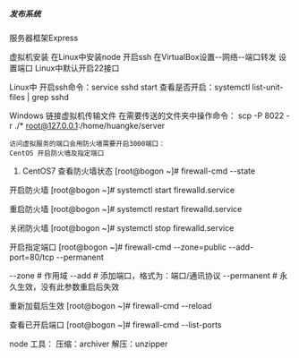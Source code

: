 ##### 发布系统
  服务器框架Express

  虚拟机安装
  在Linux中安装node
  开启ssh
  在VirtualBox设置--网络--端口转发 设置端口
  Linux中默认开启22接口

  Linux中
  开启ssh命令：service sshd start
  查看是否开启：systemctl list-unit-files | grep sshd

  Windows 链接虚拟机传输文件
  在需要传送的文件夹中操作命令：
    scp -P 8022 -r ./* root@127.0.0.1:/home/huangke/server

	访问虚拟服务的端口会用防火墙需要开启3000端口：
	CentOS 开启防火墙及指定端口
1. CentOS7
查看防火墙状态
[root@bogon ~]# firewall-cmd --state

开启防火墙
[root@bogon ~]# systemctl start firewalld.service

重启防火墙
[root@bogon ~]# systemctl restart firewalld.service

关闭防火墙
[root@bogon ~]# systemctl stop firewalld.service

开启指定端口
[root@bogon ~]# firewall-cmd --zone=public --add-port=80/tcp --permanent

--zone # 作用域
--add # 添加端口，格式为：端口/通讯协议
--permanent # 永久生效，没有此参数重启后失效

重新加载后生效
[root@bogon ~]# firewall-cmd --reload

查看已开启端口
[root@bogon ~]# firewall-cmd --list-ports


node 工具：
  压缩：archiver
  解压：unzipper